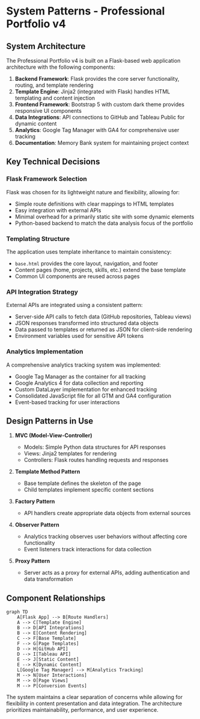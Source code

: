 # System Patterns - Professional Portfolio v4

## System Architecture
The Professional Portfolio v4 is built on a Flask-based web application architecture with the following components:

1. **Backend Framework**: Flask provides the core server functionality, routing, and template rendering
2. **Template Engine**: Jinja2 (integrated with Flask) handles HTML templating and content injection
3. **Frontend Framework**: Bootstrap 5 with custom dark theme provides responsive UI components
4. **Data Integrations**: API connections to GitHub and Tableau Public for dynamic content
5. **Analytics**: Google Tag Manager with GA4 for comprehensive user tracking
6. **Documentation**: Memory Bank system for maintaining project context

## Key Technical Decisions

### Flask Framework Selection
Flask was chosen for its lightweight nature and flexibility, allowing for:
- Simple route definitions with clear mappings to HTML templates
- Easy integration with external APIs
- Minimal overhead for a primarily static site with some dynamic elements
- Python-based backend to match the data analysis focus of the portfolio

### Templating Structure
The application uses template inheritance to maintain consistency:
- `base.html` provides the core layout, navigation, and footer
- Content pages (home, projects, skills, etc.) extend the base template
- Common UI components are reused across pages

### API Integration Strategy
External APIs are integrated using a consistent pattern:
- Server-side API calls to fetch data (GitHub repositories, Tableau views)
- JSON responses transformed into structured data objects
- Data passed to templates or returned as JSON for client-side rendering
- Environment variables used for sensitive API tokens

### Analytics Implementation
A comprehensive analytics tracking system was implemented:
- Google Tag Manager as the container for all tracking
- Google Analytics 4 for data collection and reporting
- Custom DataLayer implementation for enhanced tracking
- Consolidated JavaScript file for all GTM and GA4 configuration
- Event-based tracking for user interactions

## Design Patterns in Use

1. **MVC (Model-View-Controller)**
   - Models: Simple Python data structures for API responses
   - Views: Jinja2 templates for rendering
   - Controllers: Flask routes handling requests and responses

2. **Template Method Pattern**
   - Base template defines the skeleton of the page
   - Child templates implement specific content sections

3. **Factory Pattern**
   - API handlers create appropriate data objects from external sources

4. **Observer Pattern**
   - Analytics tracking observes user behaviors without affecting core functionality
   - Event listeners track interactions for data collection

5. **Proxy Pattern**
   - Server acts as a proxy for external APIs, adding authentication and data transformation

## Component Relationships

```mermaid
graph TD
    A[Flask App] --> B[Route Handlers]
    A --> C[Template Engine]
    B --> D[API Integrations]
    B --> E[Content Rendering]
    C --> F[Base Template]
    F --> G[Page Templates]
    D --> H[GitHub API]
    D --> I[Tableau API]
    E --> J[Static Content]
    E --> K[Dynamic Content]
    L[Google Tag Manager] --> M[Analytics Tracking]
    M --> N[User Interactions]
    M --> O[Page Views]
    M --> P[Conversion Events]
```

The system maintains a clear separation of concerns while allowing for flexibility in content presentation and data integration. The architecture prioritizes maintainability, performance, and user experience. 